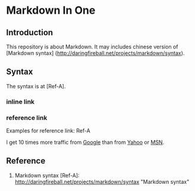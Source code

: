 # Markdown In One

## Introduction
This repository is about Markdown. It may includes chinese version of [Markdown syntax] (http://daringfireball.net/projects/markdown/syntax).

## Syntax
The syntax is at [Ref-A].

### inline link

### reference link
Examples for reference link: Ref-A

I get 10 times more traffic from [Google][] than from
[Yahoo][] or [MSN][].

  [google]: http://google.com/        "Google"
  [yahoo]:  http://search.yahoo.com/  "Yahoo Search"
  [msn]:    http://search.msn.com/    "MSN Search"


## Reference
1. Markdown syntax
[Ref-A]: http://daringfireball.net/projects/markdown/syntax  "Markdown syntax"


